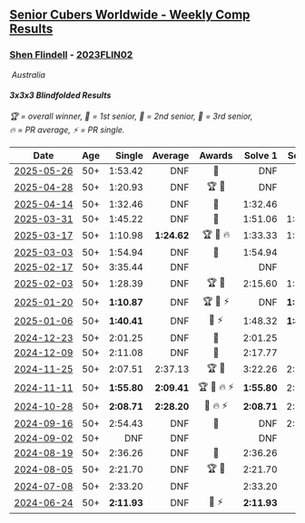 <style>table {white-space: nowrap;}</style>
<link rel="stylesheet" type="text/css" href="/scw-comp/css/flags.css" />

## [Senior Cubers Worldwide - Weekly Comp Results](/scw-comp/results/)
### [Shen Flindell](README.md) - [2023FLIN02](https://www.worldcubeassociation.org/persons/2023FLIN02?event=333bf)

<i class="flag flag-AU" />&nbsp;Australia

#### 3x3x3 Blindfolded Results

<span style="white-space: nowrap;">🏆 = overall winner</span>, <span style="white-space: nowrap;">🥇 = 1st senior</span>, <span style="white-space: nowrap;">🥈 = 2nd senior</span>, <span style="white-space: nowrap;">🥉 = 3rd senior</span>, <span style="white-space: nowrap;">🔥 = PR average</span>, <span style="white-space: nowrap;">⚡ = PR single</span>.

| Date | Age | Single | Average | Awards | Solve 1 | Solve 2 | Solve 3 | Video |
| :--: | :--: | --: | --: | :--: | --: | --: | --: | :-- |
| [2025-05-26](../../results/2025-05-26/333bf.md) | 50+ | 1:53.42 | DNF | 🥈 | DNF | DNF | 1:53.42 | [Desktop](https://www.facebook.com/events/1664747170892797/permalink/1667522470615267) / [Mobile](https://m.facebook.com/events/1664747170892797?view=permalink&id=1667522470615267) |
| [2025-04-28](../../results/2025-04-28/333bf.md) | 50+ | 1:20.93 | DNF | 🏆 🥇 | DNF | DNF | 1:20.93 | [Desktop](https://www.facebook.com/events/1232268805133816/permalink/1238337954526901) / [Mobile](https://m.facebook.com/events/1232268805133816?view=permalink&id=1238337954526901) |
| [2025-04-14](../../results/2025-04-14/333bf.md) | 50+ | 1:32.46 | DNF | 🥈 | 1:32.46 | DNF | 1:38.77 | [Desktop](https://www.facebook.com/events/992681989239035/permalink/996224852218082) / [Mobile](https://m.facebook.com/events/992681989239035?view=permalink&id=996224852218082) |
| [2025-03-31](../../results/2025-03-31/333bf.md) | 50+ | 1:45.22 | DNF | 🥈 | 1:51.06 | 1:45.22 | DNF | [Desktop](https://www.facebook.com/events/2866513110195828/permalink/2876798692500603) / [Mobile](https://m.facebook.com/events/2866513110195828?view=permalink&id=2876798692500603) |
| [2025-03-17](../../results/2025-03-17/333bf.md) | 50+ | 1:10.98 | **1:24.62** | 🏆 🥇 🔥 | 1:33.33 | 1:10.98 | 1:29.56 | [Desktop](https://www.facebook.com/events/1372090167018876/permalink/1376893369871889) / [Mobile](https://m.facebook.com/events/1372090167018876?view=permalink&id=1376893369871889) |
| [2025-03-03](../../results/2025-03-03/333bf.md) | 50+ | 1:54.94 | DNF | 🥉 | 1:54.94 | DNF | DNF | [Desktop](https://www.facebook.com/events/3961748167376856/permalink/3968521733366166) / [Mobile](https://m.facebook.com/events/3961748167376856?view=permalink&id=3968521733366166) |
| [2025-02-17](../../results/2025-02-17/333bf.md) | 50+ | 3:35.44 | DNF |  | DNF | DNF | 3:35.44 | [Desktop](https://www.facebook.com/745394767/videos/936488308684490) / [Mobile](https://m.facebook.com/745394767/videos/936488308684490) |
| [2025-02-03](../../results/2025-02-03/333bf.md) | 50+ | 1:28.39 | DNF | 🏆 🥇 | 2:15.60 | 1:28.39 | DNF | [Desktop](https://www.facebook.com/745394767/videos/574369312299456) / [Mobile](https://m.facebook.com/745394767/videos/574369312299456) |
| [2025-01-20](../../results/2025-01-20/333bf.md) | 50+ | **1:10.87** | DNF | 🏆 🥇 ⚡ | DNF | **1:10.87** | 2:12.98 | [Desktop](https://www.facebook.com/745394767/videos/2085575741904084) / [Mobile](https://m.facebook.com/745394767/videos/2085575741904084) |
| [2025-01-06](../../results/2025-01-06/333bf.md) | 50+ | **1:40.41** | DNF | 🥈 ⚡ | 1:48.32 | **1:40.41** | DNF | [Desktop](https://www.facebook.com/745394767/videos/579700881597536) / [Mobile](https://m.facebook.com/745394767/videos/579700881597536) |
| [2024-12-23](../../results/2024-12-23/333bf.md) | 50+ | 2:01.25 | DNF | 🥈 | 2:01.25 | DNF | DNF | [Desktop](https://www.facebook.com/745394767/videos/1300194714627050) / [Mobile](https://m.facebook.com/745394767/videos/1300194714627050) |
| [2024-12-09](../../results/2024-12-09/333bf.md) | 50+ | 2:11.08 | DNF | 🥉 | 2:17.77 | DNF | 2:11.08 | [Desktop](https://www.facebook.com/745394767/videos/615664644360918) / [Mobile](https://m.facebook.com/745394767/videos/615664644360918) |
| [2024-11-25](../../results/2024-11-25/333bf.md) | 50+ | 2:07.51 | 2:37.13 | 🏆 🥇 | 3:22.26 | 2:21.63 | 2:07.51 | [Desktop](https://www.facebook.com/745394767/videos/801980102019149) / [Mobile](https://m.facebook.com/745394767/videos/801980102019149) |
| [2024-11-11](../../results/2024-11-11/333bf.md) | 50+ | **1:55.80** | **2:09.41** | 🏆 🥇 🔥 ⚡ | **1:55.80** | 2:15.92 | 2:16.52 | [Desktop](https://www.facebook.com/745394767/videos/593097076509883) / [Mobile](https://m.facebook.com/745394767/videos/593097076509883) |
| [2024-10-28](../../results/2024-10-28/333bf.md) | 50+ | **2:08.71** | **2:28.20** | 🥉 🔥 ⚡ | **2:08.71** | 2:29.57 | 2:46.31 | [Desktop](https://www.facebook.com/745394767/videos/1596125394309108) / [Mobile](https://m.facebook.com/745394767/videos/1596125394309108) |
| [2024-09-16](../../results/2024-09-16/333bf.md) | 50+ | 2:54.43 | DNF | 🥉 | DNF | 2:57.46 | 2:54.43 | [Desktop](https://www.facebook.com/745394767/videos/1045704650372196) / [Mobile](https://m.facebook.com/745394767/videos/1045704650372196) |
| [2024-09-02](../../results/2024-09-02/333bf.md) | 50+ | DNF | DNF |  | DNF | DNF | DNF | [Desktop](https://www.facebook.com/745394767/videos/486781267505815) / [Mobile](https://m.facebook.com/745394767/videos/486781267505815) |
| [2024-08-19](../../results/2024-08-19/333bf.md) | 50+ | 2:36.26 | DNF | 🥉 | 2:36.26 | DNF | DNF | [Desktop](https://www.facebook.com/745394767/videos/1469462050386384) / [Mobile](https://m.facebook.com/745394767/videos/1469462050386384) |
| [2024-08-05](../../results/2024-08-05/333bf.md) | 50+ | 2:21.70 | DNF | 🏆 🥇 | 2:21.70 | DNF | DNF | [Desktop](https://www.facebook.com/745394767/videos/1748165446009841) / [Mobile](https://m.facebook.com/745394767/videos/1748165446009841) |
| [2024-07-08](../../results/2024-07-08/333bf.md) | 50+ | 2:33.20 | DNF |  | 2:33.20 | DNF | 3:02.12 | [Desktop](https://www.facebook.com/745394767/videos/494086183198944) / [Mobile](https://m.facebook.com/745394767/videos/494086183198944) |
| [2024-06-24](../../results/2024-06-24/333bf.md) | 50+ | **2:11.93** | DNF | 🥈 ⚡ | **2:11.93** | DNF | 3:06.70 | [Desktop](https://www.facebook.com/745394767/videos/1685187058965343) / [Mobile](https://m.facebook.com/745394767/videos/1685187058965343) |


<!-- Global site tag (gtag.js) - Google Analytics -->
<script async src="https://www.googletagmanager.com/gtag/js?id=UA-86348435-3"></script>
<script>window.dataLayer = window.dataLayer || []; function gtag() {dataLayer.push(arguments);} gtag('js', new Date()); gtag('config', 'UA-86348435-3');</script>
